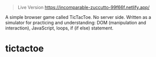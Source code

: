 > Live Version https://incomparable-zuccutto-99f66f.netlify.app/

A simple browser game called TicTacToe. No server side. Written as a simulator for practicing and understanding: DOM (manipulation and interaction), JavaScript, loops, if (if else) statement. 



# tictactoe
